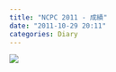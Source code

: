 ```yaml
---
title: "NCPC 2011 - 成績"
date: "2011-10-29 20:11"
categories: Diary
---
```


![](https://ooo.0o0.ooo/2017/04/07/58e78229bd305.png)
